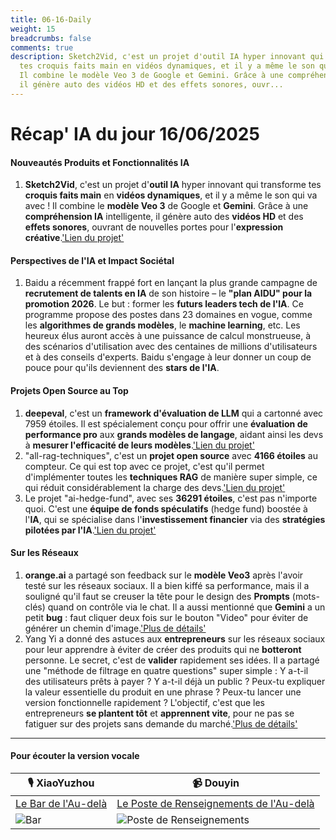 ```yaml
---
title: 06-16-Daily
weight: 15
breadcrumbs: false
comments: true
description: Sketch2Vid, c'est un projet d'outil IA hyper innovant qui transforme
  tes croquis faits main en vidéos dynamiques, et il y a même le son qui va avec !
  Il combine le modèle Veo 3 de Google et Gemini. Grâce à une compréhension IA intelligente,
  il génère auto des vidéos HD et des effets sonores, ouvr...
---
```

# Récap' IA du jour 16/06/2025

#### **Nouveautés Produits et Fonctionnalités IA**
1. **Sketch2Vid**, c'est un projet d'**outil IA** hyper innovant qui transforme tes **croquis faits main** en **vidéos dynamiques**, et il y a même le son qui va avec ! Il combine le **modèle Veo 3** de Google et **Gemini**. Grâce à une **compréhension IA** intelligente, il génère auto des **vidéos HD** et des **effets sonores**, ouvrant de nouvelles portes pour l'**expression créative**.['Lien du projet'](https://github.com/NSTiwari/Sketch2Vid)

#### **Perspectives de l'IA et Impact Sociétal**
1. Baidu a récemment frappé fort en lançant la plus grande campagne de **recrutement de talents en IA** de son histoire – le **"plan AIDU" pour la promotion 2026**. Le but : former les **futurs leaders tech de l'IA**. Ce programme propose des postes dans 23 domaines en vogue, comme les **algorithmes de grands modèles**, le **machine learning**, etc. Les heureux élus auront accès à une puissance de calcul monstrueuse, à des scénarios d'utilisation avec des centaines de millions d'utilisateurs et à des conseils d'experts. Baidu s'engage à leur donner un coup de pouce pour qu'ils deviennent des **stars de l'IA**.

#### **Projets Open Source au Top**
1. **deepeval**, c'est un **framework d'évaluation de LLM** qui a cartonné avec 7959 étoiles. Il est spécialement conçu pour offrir une **évaluation de performance pro** aux **grands modèles de langage**, aidant ainsi les devs à **mesurer l'efficacité de leurs modèles**.['Lien du projet'](https://github.com/confident-ai/deepeval)
2. "all-rag-techniques", c'est un **projet open source** avec **4166 étoiles** au compteur. Ce qui est top avec ce projet, c'est qu'il permet d'implémenter toutes les **techniques RAG** de manière super simple, ce qui réduit considérablement la charge des devs.['Lien du projet'](https://github.com/FareedKhan-dev/all-rag-techniques)
3. Le projet "ai-hedge-fund", avec ses **36291 étoiles**, c'est pas n'importe quoi. C'est une **équipe de fonds spéculatifs** (hedge fund) boostée à l'**IA**, qui se spécialise dans l'**investissement financier** via des **stratégies pilotées par l'IA**.['Lien du projet'](https://github.com/virattt/ai-hedge-fund)

#### **Sur les Réseaux**
1. **orange.ai** a partagé son feedback sur le **modèle Veo3** après l'avoir testé sur les réseaux sociaux. Il a bien kiffé sa performance, mais il a souligné qu'il faut se creuser la tête pour le design des **Prompts** (mots-clés) quand on contrôle via le chat. Il a aussi mentionné que **Gemini** a un petit **bug** : faut cliquer deux fois sur le bouton "Video" pour éviter de générer un chemin d'image.['Plus de détails'](https://x.com/oran_ge/status/1934204708614545697)
2. Yang Yi a donné des astuces aux **entrepreneurs** sur les réseaux sociaux pour leur apprendre à éviter de créer des produits qui ne **botteront** personne. Le secret, c'est de **valider** rapidement ses idées. Il a partagé une "méthode de filtrage en quatre questions" super simple : Y a-t-il des utilisateurs prêts à payer ? Y a-t-il déjà un public ? Peux-tu expliquer la valeur essentielle du produit en une phrase ? Peux-tu lancer une version fonctionnelle rapidement ? L'objectif, c'est que les entrepreneurs **se plantent tôt** et **apprennent vite**, pour ne pas se fatiguer sur des projets sans demande du marché.['Plus de détails'](https://m.okjike.com/originalPosts/684e90216c1af58f5d957ece)

---

#### **Pour écouter la version vocale**

| 🎙️ **XiaoYuzhou** | 📹 **Douyin** |
| --- | --- |
| [Le Bar de l'Au-delà](https://www.xiaoyuzhoufm.com/podcast/683c62b7c1ca9cf575a5030e)  |   [Le Poste de Renseignements de l'Au-delà](https://www.douyin.com/user/MS4wLjABAAAAwpwqPQlu38sO38VyWgw9ZjDEnN4bMR5j8x111UxpseHR9DpB6-CveI5KRXOWuFwG)| 
| ![Bar](https://s1.imagehub.cc/images/2025/06/24/f959f7984e9163fc50d3941d79a7f262.md.png) | ![Poste de Renseignements](https://s1.imagehub.cc/images/2025/06/24/7fc30805eeb831e1e2baa3a240683ca3.md.png) |